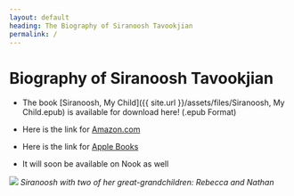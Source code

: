 ```yaml
---
layout: default
heading: The Biography of Siranoosh Tavookjian
permalink: /
---
```


# Biography of Siranoosh Tavookjian

* The book [Siranoosh, My Child]({{ site.url }}/assets/files/Siranoosh, My Child.epub) is available for download here! (.epub Format)

* Here is the link for [Amazon.com](https://www.amazon.com/Siranoosh-My-Child-Bob-Mugrdechian-ebook/dp/B08PCTZ61M/ref=sr_1_1?dchild=1&keywords=siranoosh%2C+my+child&qid=1607806338&sr=8-1)

* Here is the link for [Apple Books](https://books.apple.com/au/book/siranoosh-my-child/id1486006771)

* It will soon be available on Nook as well

![](assets/img/SiranooshMyChild-nathan1.jpeg)
*Siranoosh with two of her great-grandchildren: Rebecca and Nathan*

